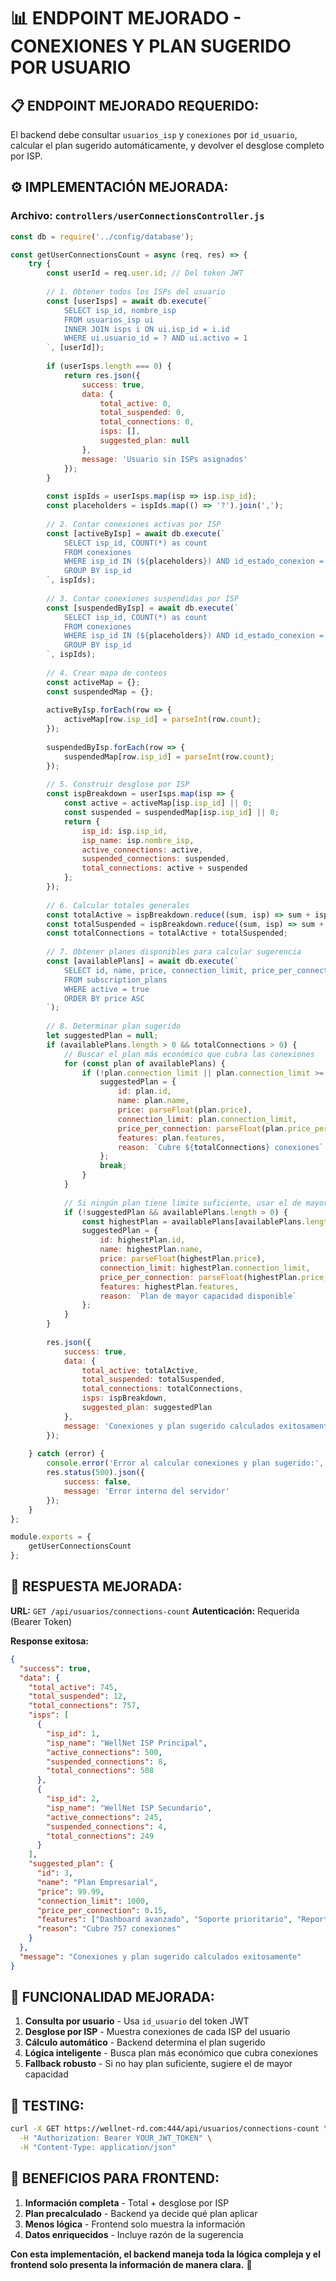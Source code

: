# 📊 ENDPOINT MEJORADO - CONEXIONES Y PLAN SUGERIDO POR USUARIO

## 📋 **ENDPOINT MEJORADO REQUERIDO:**

El backend debe consultar `usuarios_isp` y `conexiones` por `id_usuario`, calcular el plan sugerido automáticamente, y devolver el desglose completo por ISP.

## ⚙️ **IMPLEMENTACIÓN MEJORADA:**

### **Archivo: `controllers/userConnectionsController.js`**

```javascript
const db = require('../config/database');

const getUserConnectionsCount = async (req, res) => {
    try {
        const userId = req.user.id; // Del token JWT
        
        // 1. Obtener todos los ISPs del usuario
        const [userIsps] = await db.execute(`
            SELECT isp_id, nombre_isp
            FROM usuarios_isp ui
            INNER JOIN isps i ON ui.isp_id = i.id
            WHERE ui.usuario_id = ? AND ui.activo = 1
        `, [userId]);
        
        if (userIsps.length === 0) {
            return res.json({
                success: true,
                data: {
                    total_active: 0,
                    total_suspended: 0,
                    total_connections: 0,
                    isps: [],
                    suggested_plan: null
                },
                message: 'Usuario sin ISPs asignados'
            });
        }
        
        const ispIds = userIsps.map(isp => isp.isp_id);
        const placeholders = ispIds.map(() => '?').join(',');
        
        // 2. Contar conexiones activas por ISP
        const [activeByIsp] = await db.execute(`
            SELECT isp_id, COUNT(*) as count
            FROM conexiones 
            WHERE isp_id IN (${placeholders}) AND id_estado_conexion = 3
            GROUP BY isp_id
        `, ispIds);
        
        // 3. Contar conexiones suspendidas por ISP
        const [suspendedByIsp] = await db.execute(`
            SELECT isp_id, COUNT(*) as count
            FROM conexiones 
            WHERE isp_id IN (${placeholders}) AND id_estado_conexion = 2
            GROUP BY isp_id
        `, ispIds);
        
        // 4. Crear mapa de conteos
        const activeMap = {};
        const suspendedMap = {};
        
        activeByIsp.forEach(row => {
            activeMap[row.isp_id] = parseInt(row.count);
        });
        
        suspendedByIsp.forEach(row => {
            suspendedMap[row.isp_id] = parseInt(row.count);
        });
        
        // 5. Construir desglose por ISP
        const ispBreakdown = userIsps.map(isp => {
            const active = activeMap[isp.isp_id] || 0;
            const suspended = suspendedMap[isp.isp_id] || 0;
            return {
                isp_id: isp.isp_id,
                isp_name: isp.nombre_isp,
                active_connections: active,
                suspended_connections: suspended,
                total_connections: active + suspended
            };
        });
        
        // 6. Calcular totales generales
        const totalActive = ispBreakdown.reduce((sum, isp) => sum + isp.active_connections, 0);
        const totalSuspended = ispBreakdown.reduce((sum, isp) => sum + isp.suspended_connections, 0);
        const totalConnections = totalActive + totalSuspended;
        
        // 7. Obtener planes disponibles para calcular sugerencia
        const [availablePlans] = await db.execute(`
            SELECT id, name, price, connection_limit, price_per_connection, features
            FROM subscription_plans 
            WHERE active = true
            ORDER BY price ASC
        `);
        
        // 8. Determinar plan sugerido
        let suggestedPlan = null;
        if (availablePlans.length > 0 && totalConnections > 0) {
            // Buscar el plan más económico que cubra las conexiones
            for (const plan of availablePlans) {
                if (!plan.connection_limit || plan.connection_limit >= totalConnections) {
                    suggestedPlan = {
                        id: plan.id,
                        name: plan.name,
                        price: parseFloat(plan.price),
                        connection_limit: plan.connection_limit,
                        price_per_connection: parseFloat(plan.price_per_connection || 0),
                        features: plan.features,
                        reason: `Cubre ${totalConnections} conexiones`
                    };
                    break;
                }
            }
            
            // Si ningún plan tiene límite suficiente, usar el de mayor capacidad
            if (!suggestedPlan && availablePlans.length > 0) {
                const highestPlan = availablePlans[availablePlans.length - 1];
                suggestedPlan = {
                    id: highestPlan.id,
                    name: highestPlan.name,
                    price: parseFloat(highestPlan.price),
                    connection_limit: highestPlan.connection_limit,
                    price_per_connection: parseFloat(highestPlan.price_per_connection || 0),
                    features: highestPlan.features,
                    reason: `Plan de mayor capacidad disponible`
                };
            }
        }
        
        res.json({
            success: true,
            data: {
                total_active: totalActive,
                total_suspended: totalSuspended,
                total_connections: totalConnections,
                isps: ispBreakdown,
                suggested_plan: suggestedPlan
            },
            message: 'Conexiones y plan sugerido calculados exitosamente'
        });
        
    } catch (error) {
        console.error('Error al calcular conexiones y plan sugerido:', error);
        res.status(500).json({
            success: false,
            message: 'Error interno del servidor'
        });
    }
};

module.exports = {
    getUserConnectionsCount
};
```

## 🔗 **RESPUESTA MEJORADA:**

**URL:** `GET /api/usuarios/connections-count`
**Autenticación:** Requerida (Bearer Token)

**Response exitosa:**
```json
{
  "success": true,
  "data": {
    "total_active": 745,
    "total_suspended": 12,
    "total_connections": 757,
    "isps": [
      {
        "isp_id": 1,
        "isp_name": "WellNet ISP Principal",
        "active_connections": 500,
        "suspended_connections": 8,
        "total_connections": 508
      },
      {
        "isp_id": 2,
        "isp_name": "WellNet ISP Secundario", 
        "active_connections": 245,
        "suspended_connections": 4,
        "total_connections": 249
      }
    ],
    "suggested_plan": {
      "id": 3,
      "name": "Plan Empresarial",
      "price": 99.99,
      "connection_limit": 1000,
      "price_per_connection": 0.15,
      "features": ["Dashboard avanzado", "Soporte prioritario", "Reportes detallados"],
      "reason": "Cubre 757 conexiones"
    }
  },
  "message": "Conexiones y plan sugerido calculados exitosamente"
}
```

## 🎯 **FUNCIONALIDAD MEJORADA:**

1. **Consulta por usuario** - Usa `id_usuario` del token JWT
2. **Desglose por ISP** - Muestra conexiones de cada ISP del usuario
3. **Cálculo automático** - Backend determina el plan sugerido
4. **Lógica inteligente** - Busca plan más económico que cubra conexiones
5. **Fallback robusto** - Si no hay plan suficiente, sugiere el de mayor capacidad

## 🧪 **TESTING:**

```bash
curl -X GET https://wellnet-rd.com:444/api/usuarios/connections-count \
  -H "Authorization: Bearer YOUR_JWT_TOKEN" \
  -H "Content-Type: application/json"
```

## 📱 **BENEFICIOS PARA FRONTEND:**

1. **Información completa** - Total + desglose por ISP
2. **Plan precalculado** - Backend ya decide qué plan aplicar
3. **Menos lógica** - Frontend solo muestra la información
4. **Datos enriquecidos** - Incluye razón de la sugerencia

**Con esta implementación, el backend maneja toda la lógica compleja y el frontend solo presenta la información de manera clara.** 🎉